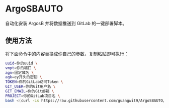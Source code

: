 # ArgoSBAUTO

自动化安装 ArgosB 并将数据推送到 GitLab 的一键部署脚本。

## 使用方法

将下面命令中的内容替换成你自己的参数，复制粘贴即可执行：

```bash
uuid=你的uuid \
vmpt=你的端口 \
agn=固定域名 \
agk=ey开头的密钥 \
TOKEN=你的GitLab访问Token \
GIT_USER=你的Git用户名 \
GIT_EMAIL=你的Git邮箱 \
PROJECT=你的GitLab项目名 \
bash <(curl -Ls https://raw.githubusercontent.com/guangwit9/ArgoSBAUTO/main/ArgoSBAUTO.sh)
